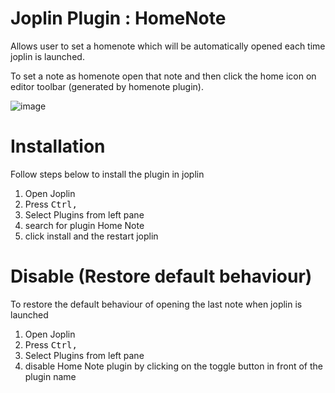 # Joplin Plugin : HomeNote
Allows user to set a homenote which will be automatically opened each time joplin is launched. 

To set a note as homenote open that note and then click the home icon on editor toolbar (generated by homenote plugin).  

![image](https://user-images.githubusercontent.com/63918341/124692363-1b3be600-defb-11eb-9bfa-84d373b4a6cb.png)

# Installation
Follow steps below to install the plugin in joplin
1. Open Joplin
2. Press <kbd>Ctrl</kbd><kbd>,</kbd> 
3. Select Plugins from left pane
4. search for plugin Home Note
5. click install and the restart joplin

# Disable (Restore default behaviour)
To restore the default behaviour of opening the last note when joplin is launched
1. Open Joplin
2. Press <kbd>Ctrl</kbd><kbd>,</kbd> 
3. Select Plugins from left pane
4. disable Home Note plugin by clicking on the toggle button in front of the plugin name